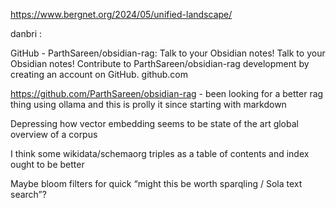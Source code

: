 https://www.bergnet.org/2024/05/unified-landscape/

danbri :

GitHub - ParthSareen/obsidian-rag: Talk to your Obsidian notes!
Talk to your Obsidian notes! Contribute to ParthSareen/obsidian-rag development by creating an account on GitHub.
github.com

https://github.com/ParthSareen/obsidian-rag - been looking for a better rag thing using ollama and this is prolly it since starting with markdown

Depressing how vector embedding seems to be state of the art global overview of a corpus

I think some wikidata/schemaorg triples as a table of contents and index ought to be better

Maybe bloom filters for quick “might this be worth sparqling / Sola text search”?
